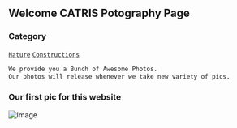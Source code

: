 ## Welcome CATRIS Potography Page

### Category
[```Nature```](/catrisphotography/nature)  [```Constructions```](/catrisphotography/construction)

```markdown
We provide you a Bunch of Awesome Photos.
Our photos will release whenever we take new variety of pics.
```

### Our first pic for this website

![Image](/catrisphotography/PicsArt_08-26-06.50.53.jpg)
